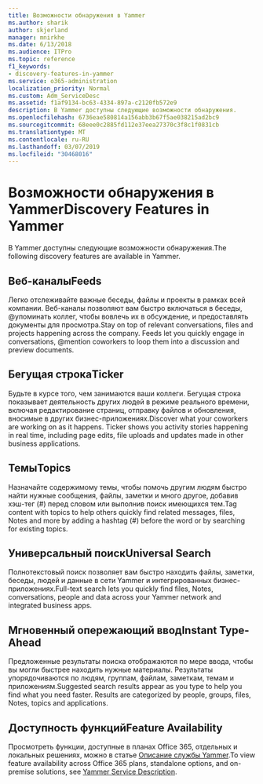 ```yaml
---
title: Возможности обнаружения в Yammer
ms.author: sharik
author: skjerland
manager: mnirkhe
ms.date: 6/13/2018
ms.audience: ITPro
ms.topic: reference
f1_keywords:
- discovery-features-in-yammer
ms.service: o365-administration
localization_priority: Normal
ms.custom: Adm_ServiceDesc
ms.assetid: f1af9134-bc63-4334-897a-c2120fb572e9
description: В Yammer доступны следующие возможности обнаружения.
ms.openlocfilehash: 6736eae580814a156abb3b67f5ae038215ad2bc9
ms.sourcegitcommit: 68eee0c2885fd112e37eea27370c3f8c1f0831cb
ms.translationtype: MT
ms.contentlocale: ru-RU
ms.lasthandoff: 03/07/2019
ms.locfileid: "30468016"
---
```

# <a name="discovery-features-in-yammer"></a><span data-ttu-id="a8baf-103">Возможности обнаружения в Yammer</span><span class="sxs-lookup"><span data-stu-id="a8baf-103">Discovery Features in Yammer</span></span>

<span data-ttu-id="a8baf-104">В Yammer доступны следующие возможности обнаружения.</span><span class="sxs-lookup"><span data-stu-id="a8baf-104">The following discovery features are available in Yammer.</span></span>
  
## <a name="feeds"></a><span data-ttu-id="a8baf-105">Веб-каналы</span><span class="sxs-lookup"><span data-stu-id="a8baf-105">Feeds</span></span>
<span data-ttu-id="a8baf-106"><a name="bkmk_Feeds"> </a></span><span class="sxs-lookup"><span data-stu-id="a8baf-106"></span></span>

<span data-ttu-id="a8baf-p101">Легко отслеживайте важные беседы, файлы и проекты в рамках всей компании. Веб-каналы позволяют вам быстро включаться в беседы, @упоминать коллег, чтобы вовлечь их в обсуждение, и предоставлять документы для просмотра.</span><span class="sxs-lookup"><span data-stu-id="a8baf-p101">Stay on top of relevant conversations, files and projects happening across the company. Feeds let you quickly engage in conversations, @mention coworkers to loop them into a discussion and preview documents.</span></span>
  
## <a name="ticker"></a><span data-ttu-id="a8baf-109">Бегущая строка</span><span class="sxs-lookup"><span data-stu-id="a8baf-109">Ticker</span></span>
<span data-ttu-id="a8baf-110"><a name="bkmk_Ticker"> </a></span><span class="sxs-lookup"><span data-stu-id="a8baf-110"></span></span>

<span data-ttu-id="a8baf-p102">Будьте в курсе того, чем занимаются ваши коллеги. Бегущая строка показывает деятельность других людей в режиме реального времени, включая редактирование страниц, отправку файлов и обновления, вносимые в других бизнес-приложениях.</span><span class="sxs-lookup"><span data-stu-id="a8baf-p102">Discover what your coworkers are working on as it happens. Ticker shows you activity stories happening in real time, including page edits, file uploads and updates made in other business applications.</span></span>
  
## <a name="topics"></a><span data-ttu-id="a8baf-113">Темы</span><span class="sxs-lookup"><span data-stu-id="a8baf-113">Topics</span></span>
<span data-ttu-id="a8baf-114"><a name="bkmk_Topics"> </a></span><span class="sxs-lookup"><span data-stu-id="a8baf-114"></span></span>

<span data-ttu-id="a8baf-115">Назначайте содержимому темы, чтобы помочь другим людям быстро найти нужные сообщения, файлы, заметки и много другое, добавив хэш-тег (#) перед словом или выполнив поиск имеющихся тем.</span><span class="sxs-lookup"><span data-stu-id="a8baf-115">Tag content with topics to help others quickly find related messages, files, Notes and more by adding a hashtag (#) before the word or by searching for existing topics.</span></span>
  
## <a name="universal-search"></a><span data-ttu-id="a8baf-116">Универсальный поиск</span><span class="sxs-lookup"><span data-stu-id="a8baf-116">Universal Search</span></span>
<span data-ttu-id="a8baf-117"><a name="bkmk_UniversalSearch"> </a></span><span class="sxs-lookup"><span data-stu-id="a8baf-117"></span></span>

<span data-ttu-id="a8baf-118">Полнотекстовый поиск позволяет вам быстро находить файлы, заметки, беседы, людей и данные в сети Yammer и интегрированных бизнес-приложениях.</span><span class="sxs-lookup"><span data-stu-id="a8baf-118">Full-text search lets you quickly find files, Notes, conversations, people and data across your Yammer network and integrated business apps.</span></span>
  
## <a name="instant-type-ahead"></a><span data-ttu-id="a8baf-119">Мгновенный опережающий ввод</span><span class="sxs-lookup"><span data-stu-id="a8baf-119">Instant Type-Ahead</span></span>
<span data-ttu-id="a8baf-120"><a name="bkmk_InstantTypeAhead"> </a></span><span class="sxs-lookup"><span data-stu-id="a8baf-120"></span></span>

<span data-ttu-id="a8baf-p103">Предложенные результаты поиска отображаются по мере ввода, чтобы вы могли быстрее находить нужные материалы. Результаты упорядочиваются по людям, группам, файлам, заметкам, темам и приложениям.</span><span class="sxs-lookup"><span data-stu-id="a8baf-p103">Suggested search results appear as you type to help you find what you need faster. Results are categorized by people, groups, files, Notes, topics and applications.</span></span>
  
## <a name="feature-availability"></a><span data-ttu-id="a8baf-123">Доступность функций</span><span class="sxs-lookup"><span data-stu-id="a8baf-123">Feature Availability</span></span>
<span data-ttu-id="a8baf-124"><a name="bkmk_InstantTypeAhead"> </a></span><span class="sxs-lookup"><span data-stu-id="a8baf-124"></span></span>

<span data-ttu-id="a8baf-125">Просмотреть функции, доступные в планах Office 365, отдельных и локальных решениях, можно в статье [Описание службы Yammer](yammer-service-description.md).</span><span class="sxs-lookup"><span data-stu-id="a8baf-125">To view feature availability across Office 365 plans, standalone options, and on-premise solutions, see [Yammer Service Description](yammer-service-description.md).</span></span>
  
  
